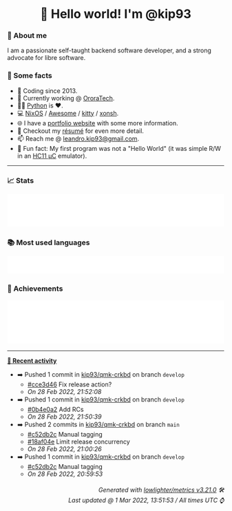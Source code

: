 <!-- README template, populated using this action:
     https://github.com/kip93/kip93/blob/main/.github/workflows/readme.yml. -->

<h1 align="center">👋 Hello world! I'm @kip93</h1> <!-- LOGIN => username -->

### 👤 About me

I am a passionate self-taught backend software developer, and a strong advocate for libre software.


### 💬 Some facts

* 📅 Coding since 2013.
* 💼 Currently working @ [OroraTech](https://ororatech.com/).
* 👨‍💻 [Python](https://github.com/search?q=user%3Akip93&l=python) is ❤️. <!-- LOGIN => username -->
* 💻 [NixOS](https://github.com/NixOS/) /
     [Awesome](https://github.com/awesomeWM/) /
     [kitty](https://github.com/kovidgoyal/kitty/) /
     [xonsh](https://github.com/xonsh/).
* 🌐 I have a [portfolio website](https://kip93.net/) with some more information.
* 📝 Checkout my [résumé](https://kip93.net/resume/) for even more detail.
* 📫 Reach me @ [leandro.kip93@gmail.com](mailto:leandro.kip93@gmail.com).
* 🎲 Fun fact: My first program was not a "Hello World" (it was simple R/W in an [HC11 µC](https://en.wikipedia.org/wiki/68HC11) emulator).


-----------------------------------------------------------------------------------------------------------------------


### 📈 Stats

![](./stats.svg)


### 📚 Most used languages <!-- by percentage, in decreasing order -->

![](./languages.svg)


### 🏅 Achievements

![](./achievements.svg)


-----------------------------------------------------------------------------------------------------------------------


**[📰 Recent activity](https://github.com/kip93)**
* ➡️ Pushed 1 commit in [kip93/qmk-crkbd](https://github.com/kip93/qmk-crkbd) on branch `develop`
  * [#cce3d46](https://github.com/kip93/qmk-crkbd/commit/cce3d46) Fix release action?
  * *On 28 Feb 2022, 21:52:08*
* ➡️ Pushed 1 commit in [kip93/qmk-crkbd](https://github.com/kip93/qmk-crkbd) on branch `develop`
  * [#0b4e0a2](https://github.com/kip93/qmk-crkbd/commit/0b4e0a2) Add RCs
  * *On 28 Feb 2022, 21:50:39*
* ➡️ Pushed 2 commits in [kip93/qmk-crkbd](https://github.com/kip93/qmk-crkbd) on branch `main`
  * [#c52db2c](https://github.com/kip93/qmk-crkbd/commit/c52db2c) Manual tagging
  * [#18af04e](https://github.com/kip93/qmk-crkbd/commit/18af04e) Limit release concurrency
  * *On 28 Feb 2022, 21:00:26*
* ➡️ Pushed 1 commit in [kip93/qmk-crkbd](https://github.com/kip93/qmk-crkbd) on branch `develop`
  * [#c52db2c](https://github.com/kip93/qmk-crkbd/commit/c52db2c) Manual tagging
  * *On 28 Feb 2022, 20:59:53*
 <!-- Last activity -->


<h6 align="right"><em>
    Generated with <a href="https://github.com/lowlighter/metrics/tree/latest/">lowlighter/metrics v3.21.0</a> 🛠️<br> <!-- VERSION => MAJOR.minor.patch -->
    Last updated @ 1 Mar 2022, 13:51:53 / All times UTC ⌚ <!-- meta.generated => DD/MM/YYYY, hh:mm -->
</em></h6>
